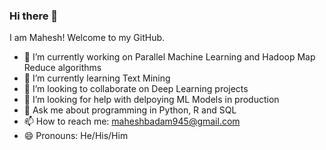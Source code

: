 ### Hi there 👋

<!--
**mbadamve/mbadamve** is a ✨ _special_ ✨ repository because its `README.md` (this file) appears on your GitHub profile.
-->
I am Mahesh! Welcome to my GitHub.


- 🔭 I’m currently working on Parallel Machine Learning and Hadoop Map Reduce algorithms
- 🌱 I’m currently learning Text Mining
- 👯 I’m looking to collaborate on Deep Learning projects
- 🤔 I’m looking for help with delpoying ML Models in production
- 💬 Ask me about programming in Python, R and SQL 
- 📫 How to reach me: maheshbadam945@gmail.com
- 😄 Pronouns: He/His/Him

